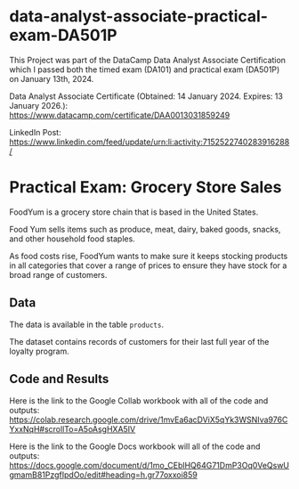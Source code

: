 # data-analyst-associate-practical-exam-DA501P
This Project was part of the DataCamp Data Analyst Associate Certification which I passed both the timed exam (DA101) and practical exam (DA501P) on January 13th, 2024. 

Data Analyst Associate Certificate (Obtained: 14 January 2024. Expires: 13 January 2026.): https://www.datacamp.com/certificate/DAA0013031859249

LinkedIn Post: https://www.linkedin.com/feed/update/urn:li:activity:7152522740283916288/

# Practical Exam: Grocery Store Sales

FoodYum is a grocery store chain that is based in the United States.

Food Yum sells items such as produce, meat, dairy, baked goods, snacks, and other household food staples.

As food costs rise, FoodYum wants to make sure it keeps stocking products in all categories that cover a range of prices to ensure they have stock for a broad range of customers. 

## Data

The data is available in the table `products`.

The dataset contains records of customers for their last full year of the loyalty program.

## Code and Results

Here is the link to the Google Collab workbook with all of the code and outputs: https://colab.research.google.com/drive/1mvEa6acDViX5qYk3WSNIva976CYxxNqH#scrollTo=A5oAsgHXA5IV 

Here is the link to the Google Docs workbook will all of the code and outputs: https://docs.google.com/document/d/1mo_CEblHQ64G71DmP3Oq0VeQswUgmamB81PzgfIpdOo/edit#heading=h.gr77oxxoi859 
